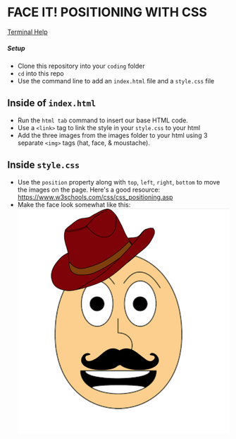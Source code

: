 # FACE IT! POSITIONING WITH CSS

[Terminal Help](https://github.com/codebug-us/NashWD-1A)

##### Setup
- Clone this repository into your `coding` folder
- `cd` into this repo
- Use the command line to add an `index.html` file and a `style.css` file

## Inside of `index.html`
- Run the `html tab` command to insert our base HTML code. 
- Use a `<link>` tag to link the style in your `style.css` to your html
- Add the three images from the images folder to your html using 3 separate `<img>` tags (hat, face, & moustache).


## Inside `style.css` 
- Use the `position` property along with `top`, `left`, `right`, `bottom` to move the images on the page. Here's a good resource: https://www.w3schools.com/css/css_positioning.asp
- Make the face look somewhat like this:
![final product](images/final-image.png)
